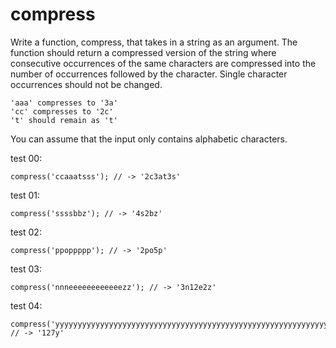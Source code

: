 # compress

Write a function, compress, that takes in a string as an argument. The function should return a compressed version of the string where consecutive occurrences of the same characters are compressed into the number of occurrences followed by the character. Single character occurrences should not be changed.

```
'aaa' compresses to '3a'
'cc' compresses to '2c'
't' should remain as 't'
```

You can assume that the input only contains alphabetic characters.

test 00:

```
compress('ccaaatsss'); // -> '2c3at3s'
```

test 01:

```
compress('ssssbbz'); // -> '4s2bz'
```

test 02:

```
compress('ppoppppp'); // -> '2po5p'
```

test 03:

```
compress('nnneeeeeeeeeeeezz'); // -> '3n12e2z'
```

test 04:

```
compress('yyyyyyyyyyyyyyyyyyyyyyyyyyyyyyyyyyyyyyyyyyyyyyyyyyyyyyyyyyyyyyyyyyyyyyyyyyyyyyyyyyyyyyyyyyyyyyyyyyyyyyyyyyyyyyyyyyyyyyyyyyyyyyy');
// -> '127y'
```
